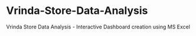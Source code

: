 # Vrinda-Store-Data-Analysis
Vrinda Store Data Analysis - Interactive Dashboard creation using MS Excel
